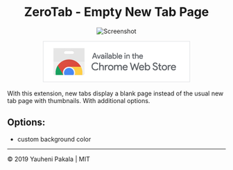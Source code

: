<h1 align="center">ZeroTab - Empty New Tab Page</h1>
<p align="center">
  <img src ="https://lh3.googleusercontent.com/q2Te3hCDMMA34-92994vdRkrT9XiWKpCqgkVL89WFkNbZ-Eo_u43jt-SbuNWJ2UTgh-MiCANMxA=w640-h400-e365" alt="Screenshot" />
</p>
<p align="center">
  <a href="https://chrome.google.com/webstore/detail/zerotab-empty-new-tab-pag/anbfanbhcjohnkjjccckagjcmolhhdgd/"><img src="https://github.com/wcoder/ZeroTab/blob/master/store-install.png?raw=true" alt="Install button"></a>
</p>

With this extension, new tabs display a blank page instead of the usual new tab page with thumbnails. With additional options.

## Options:

- custom background color


---
&copy; 2019 Yauheni Pakala | MIT
